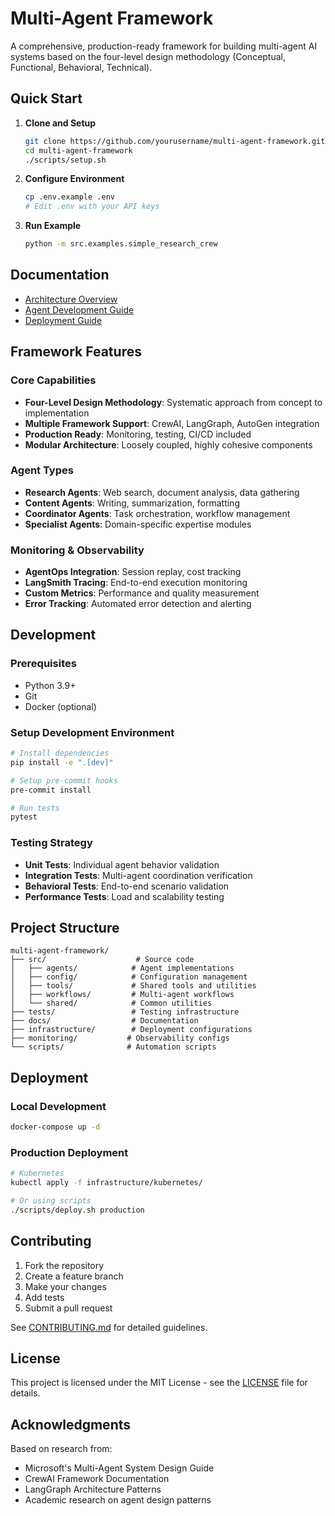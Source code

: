 # Multi-Agent Framework

A comprehensive, production-ready framework for building multi-agent AI systems based on the four-level design methodology (Conceptual, Functional, Behavioral, Technical).

## Quick Start

1. **Clone and Setup**
   ```bash
   git clone https://github.com/yourusername/multi-agent-framework.git
   cd multi-agent-framework
   ./scripts/setup.sh
   ```

2. **Configure Environment**
   ```bash
   cp .env.example .env
   # Edit .env with your API keys
   ```

3. **Run Example**
   ```bash
   python -m src.examples.simple_research_crew
   ```

## Documentation

- [Architecture Overview](docs/architecture/README.md)
- [Agent Development Guide](docs/agent_specs/README.md)
- [Deployment Guide](docs/runbooks/deployment.md)

## Framework Features

### Core Capabilities
- **Four-Level Design Methodology**: Systematic approach from concept to implementation
- **Multiple Framework Support**: CrewAI, LangGraph, AutoGen integration
- **Production Ready**: Monitoring, testing, CI/CD included
- **Modular Architecture**: Loosely coupled, highly cohesive components

### Agent Types
- **Research Agents**: Web search, document analysis, data gathering
- **Content Agents**: Writing, summarization, formatting
- **Coordinator Agents**: Task orchestration, workflow management
- **Specialist Agents**: Domain-specific expertise modules

### Monitoring & Observability
- **AgentOps Integration**: Session replay, cost tracking
- **LangSmith Tracing**: End-to-end execution monitoring
- **Custom Metrics**: Performance and quality measurement
- **Error Tracking**: Automated error detection and alerting

## Development

### Prerequisites
- Python 3.9+
- Git
- Docker (optional)

### Setup Development Environment
```bash
# Install dependencies
pip install -e ".[dev]"

# Setup pre-commit hooks
pre-commit install

# Run tests
pytest
```

### Testing Strategy
- **Unit Tests**: Individual agent behavior validation
- **Integration Tests**: Multi-agent coordination verification
- **Behavioral Tests**: End-to-end scenario validation
- **Performance Tests**: Load and scalability testing

## Project Structure

```
multi-agent-framework/
├── src/                    # Source code
│   ├── agents/            # Agent implementations
│   ├── config/            # Configuration management
│   ├── tools/             # Shared tools and utilities
│   ├── workflows/         # Multi-agent workflows
│   └── shared/            # Common utilities
├── tests/                 # Testing infrastructure
├── docs/                  # Documentation
├── infrastructure/        # Deployment configurations
├── monitoring/           # Observability configs
└── scripts/              # Automation scripts
```

## Deployment

### Local Development
```bash
docker-compose up -d
```

### Production Deployment
```bash
# Kubernetes
kubectl apply -f infrastructure/kubernetes/

# Or using scripts
./scripts/deploy.sh production
```

## Contributing

1. Fork the repository
2. Create a feature branch
3. Make your changes
4. Add tests
5. Submit a pull request

See [CONTRIBUTING.md](CONTRIBUTING.md) for detailed guidelines.

## License

This project is licensed under the MIT License - see the [LICENSE](LICENSE) file for details.

## Acknowledgments

Based on research from:
- Microsoft's Multi-Agent System Design Guide
- CrewAI Framework Documentation
- LangGraph Architecture Patterns
- Academic research on agent design patterns
